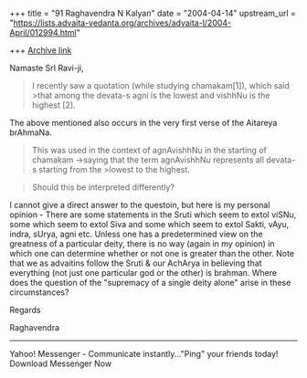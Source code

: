 +++
title = "91 Raghavendra N Kalyan"
date = "2004-04-14"
upstream_url = "https://lists.advaita-vedanta.org/archives/advaita-l/2004-April/012994.html"

+++
[Archive link](https://lists.advaita-vedanta.org/archives/advaita-l/2004-April/012994.html)


Namaste SrI Ravi-ji,

>I recently saw a quotation (while studying chamakam[1]), which said >that
>among the devata-s agni is the lowest and vishhNu is the highest [2]. 

The above mentioned also occurs in the very first verse of the Aitareya brAhmaNa.

>This
>was used in the context of agnAvishhNu in the starting of chamakam ->saying
>that the term agnAvishhNu  represents all devata-s starting from the >lowest
>to the highest.

>Should this be interpreted differently?


I cannot give a direct answer to the questoin, but here is my personal opinion - There are some statements in the Sruti which seem to extol viSNu, some which seem to extol Siva and some which seem to extol Sakti, vAyu, indra, sUrya, agni etc. Unless one has a predetermined view on the greatness of a particular deity, there is no way (again in my opinion) in which one can determine whether or not one is greater than the other. Note that we as advaitins follow the Sruti & our AchArya in believing that everything (not just one particular god or the other) is brahman. Where does the question of the "supremacy of a single deity alone" arise in these circumstances? 


Regards

Raghavendra


---------------------------------
  Yahoo! Messenger - Communicate instantly..."Ping" your friends today! Download Messenger Now

